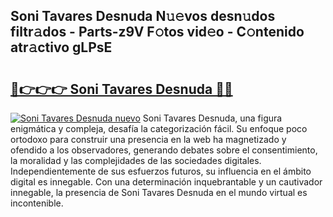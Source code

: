## Soni Tavares Desnuda N𝚞𝚎vos desn𝚞dos filtr𝚊dos - Parts-z9V F𝚘tos vid𝚎o - C𝚘ntenido atr𝚊ctivo gLPsE

# <h2><a href="http://mbdaja.tromn.icu/?c=Soni+Tavares+Desnuda">🔗👉👉👉 Soni Tavares Desnuda 🔗🔗</a></h2>

[![Soni Tavares Desnuda nuevo](https://i.imgur.com/pEAQMta.gif)](http://mbdaja.tromn.icu/?c=Soni+Tavares+Desnuda)
Soni Tavares Desnuda, una figura enigmática y compleja, desafía la categorización fácil. Su enfoque poco ortodoxo para construir una presencia en la web ha magnetizado y ofendido a los observadores, generando debates sobre el consentimiento, la moralidad y las complejidades de las sociedades digitales. Independientemente de sus esfuerzos futuros, su influencia en el ámbito digital es innegable. Con una determinación inquebrantable y un cautivador innegable, la presencia de Soni Tavares Desnuda en el mundo virtual es incontenible.
